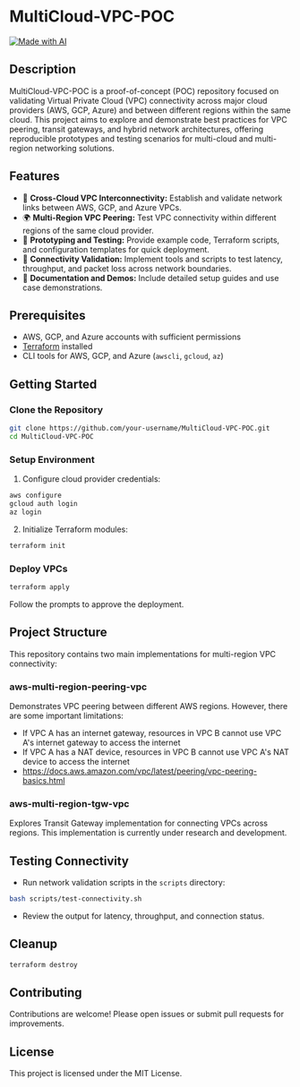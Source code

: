 # MultiCloud-VPC-POC

[![Made with AI](https://img.shields.io/badge/made_with_AI-Claude_3.5_Sonnet-green?style=for-the-badge)](https://github.com/higumadev/MultiCloud-VPC-POC)

## Description
MultiCloud-VPC-POC is a proof-of-concept (POC) repository focused on validating Virtual Private Cloud (VPC) connectivity across major cloud providers (AWS, GCP, Azure) and between different regions within the same cloud. This project aims to explore and demonstrate best practices for VPC peering, transit gateways, and hybrid network architectures, offering reproducible prototypes and testing scenarios for multi-cloud and multi-region networking solutions.

## Features
- 🔗 **Cross-Cloud VPC Interconnectivity:** Establish and validate network links between AWS, GCP, and Azure VPCs.
- 🌍 **Multi-Region VPC Peering:** Test VPC connectivity within different regions of the same cloud provider.
- 🧪 **Prototyping and Testing:** Provide example code, Terraform scripts, and configuration templates for quick deployment.
- 🚦 **Connectivity Validation:** Implement tools and scripts to test latency, throughput, and packet loss across network boundaries.
- 📄 **Documentation and Demos:** Include detailed setup guides and use case demonstrations.

## Prerequisites
- AWS, GCP, and Azure accounts with sufficient permissions
- [Terraform](https://www.terraform.io/downloads) installed
- CLI tools for AWS, GCP, and Azure (`awscli`, `gcloud`, `az`)

## Getting Started

### Clone the Repository
```sh
git clone https://github.com/your-username/MultiCloud-VPC-POC.git
cd MultiCloud-VPC-POC
```

### Setup Environment
1. Configure cloud provider credentials:
```sh
aws configure
gcloud auth login
az login
```
2. Initialize Terraform modules:
```sh
terraform init
```

### Deploy VPCs
```sh
terraform apply
```
Follow the prompts to approve the deployment.

## Project Structure

This repository contains two main implementations for multi-region VPC connectivity:

### aws-multi-region-peering-vpc
Demonstrates VPC peering between different AWS regions. However, there are some important limitations:
- If VPC A has an internet gateway, resources in VPC B cannot use VPC A's internet gateway to access the internet
- If VPC A has a NAT device, resources in VPC B cannot use VPC A's NAT device to access the internet
- https://docs.aws.amazon.com/vpc/latest/peering/vpc-peering-basics.html

### aws-multi-region-tgw-vpc
Explores Transit Gateway implementation for connecting VPCs across regions. This implementation is currently under research and development.

## Testing Connectivity
- Run network validation scripts in the `scripts` directory:
```sh
bash scripts/test-connectivity.sh
```
- Review the output for latency, throughput, and connection status.

## Cleanup
```sh
terraform destroy
```

## Contributing
Contributions are welcome! Please open issues or submit pull requests for improvements.

## License
This project is licensed under the MIT License.
